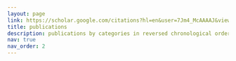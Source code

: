 ```yaml
---
layout: page
link: https://scholar.google.com/citations?hl=en&user=7Jm4_McAAAAJ&view_op=list_works&sortby=pubdate
title: publications
description: publications by categories in reversed chronological order. generated by jekyll-scholar.
nav: true
nav_order: 2
---
```


<!-- _pages/publications.md 
<div class="publications">

{% bibliography %}

</div>
-->
